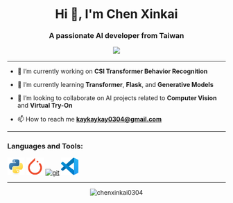 <h1 align="center">Hi 👋, I'm Chen Xinkai</h1>
<h3 align="center">A passionate AI developer from Taiwan</h3>

<p align="center">
  <img src="https://readme-typing-svg.herokuapp.com?size=24&center=true&vCenter=true&width=1000&lines=Welcome+to+my+GitHub!;AI;Exploring+Deep+Learning+and+Generative+AI;">
</p>

---

- 🔭 I’m currently working on **CSI Transformer Behavior Recognition**

- 🌱 I’m currently learning **Transformer**, **Flask**, and **Generative Models**

- 👯 I’m looking to collaborate on AI projects related to **Computer Vision** and **Virtual Try-On**

- 📫 How to reach me **kaykaykay0304@gmail.com**

---

<h3 align="left">Languages and Tools:</h3>
<p align="left">
  <a href="https://www.python.org/" target="_blank"><img src="https://raw.githubusercontent.com/devicons/devicon/master/icons/python/python-original.svg" alt="python" width="40" height="40"/></a>
  <a href="https://pytorch.org/" target="_blank"><img src="https://raw.githubusercontent.com/devicons/devicon/master/icons/pytorch/pytorch-original.svg" alt="pytorch" width="40" height="40"/></a>
  <a href="https://git-scm.com/" target="_blank"><img src="https://www.vectorlogo.zone/logos/git-scm/git-scm-icon.svg" alt="git" width="40" height="40"/></a>
  <a href="https://code.visualstudio.com/" target="_blank"><img src="https://raw.githubusercontent.com/devicons/devicon/master/icons/vscode/vscode-original.svg" alt="vscode" width="40" height="40"/></a>
</p>

---

<p align="center">
  <img src="https://github-readme-stats.vercel.app/api?username=chenxinkai0304&show_icons=true&locale=en" alt="chenxinkai0304" />
</p>
